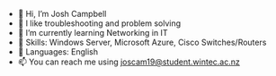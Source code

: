 - 👋 Hi, I’m Josh Campbell
- 👀 I like troubleshooting and problem solving
- 🌱 I’m currently learning Networking in IT
- 🔧 Skills: Windows Server, Microsoft Azure, Cisco Switches/Routers
- 📘 Languages: English
- 📫 You can reach me using joscam19@student.wintec.ac.nz
<!---
ACyberNinja/ACyberNinja is a ✨ special ✨ repository because its `README.md` (this file) appears on your GitHub profile.
You can click the Preview link to take a look at your changes.
--->
